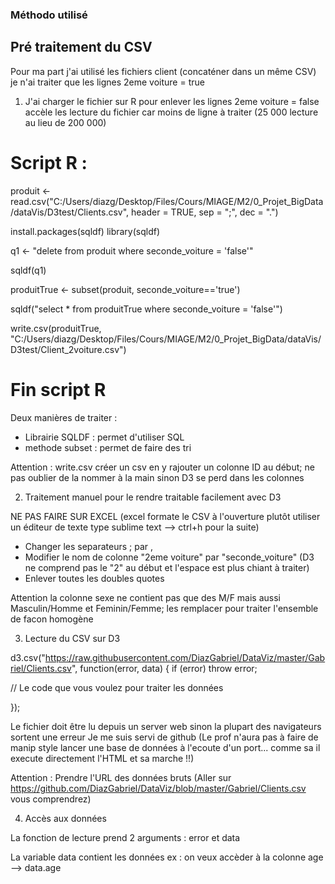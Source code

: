 ### Méthodo utilisé 

## Pré traitement du CSV

Pour ma part j'ai utilisé les fichiers client (concaténer dans un même CSV)
je n'ai traiter que les lignes 2eme voiture = true


1. J'ai charger le fichier sur R pour enlever les lignes 2eme voiture = false
	accèle les lecture du fichier car moins de ligne à traiter (25 000 lecture au lieu de 200 000)

# Script R :  

produit <- read.csv("C:/Users/diazg/Desktop/Files/Cours/MIAGE/M2/0_Projet_BigData/dataVis/D3test/Clients.csv", header = TRUE, sep = ";", dec = ".")

install.packages(sqldf)
library(sqldf)

q1 <- "delete from produit where seconde_voiture = 'false'"

sqldf(q1)

produitTrue <- subset(produit, seconde_voiture=='true')

sqldf("select * from produitTrue where seconde_voiture = 'false'")

write.csv(produitTrue, "C:/Users/diazg/Desktop/Files/Cours/MIAGE/M2/0_Projet_BigData/dataVis/D3test/Client_2voiture.csv")

# Fin script R

Deux manières de traiter :
  - Librairie SQLDF : permet d'utiliser SQL
  - methode subset : permet de faire des tri 

Attention : write.csv créer un csv en y rajouter un colonne ID au début; ne pas oublier de la nommer à la main sinon D3 se perd dans les colonnes 


2. Traitement manuel pour le rendre traitable facilement avec D3

NE PAS FAIRE SUR EXCEL (excel formate le CSV à l'ouverture plutôt utiliser un éditeur de texte type sublime text --> ctrl+h pour la suite)

 - Changer les separateurs ; par , 
 - Modifier le nom de colonne "2eme voiture" par "seconde_voiture" (D3 ne comprend pas le "2" au début et l'espace est plus chiant à traiter)
 - Enlever toutes les doubles quotes

 Attention la colonne sexe ne contient pas que des M/F mais aussi Masculin/Homme et Feminin/Femme; les remplacer pour traiter l'ensemble de facon homogène


3. Lecture du CSV sur D3 

d3.csv("https://raw.githubusercontent.com/DiazGabriel/DataViz/master/Gabriel/Clients.csv",  function(error, data) {
  if (error) throw error;

// Le code que vous voulez pour traiter les données

});

Le fichier doit être lu depuis un server web sinon la plupart des navigateurs sortent une erreur 
Je me suis servi de github (Le prof n'aura pas à faire de manip style lancer une base de données à l'ecoute d'un port... comme sa il execute directement l'HTML et sa marche !!)

Attention : Prendre l'URL des données bruts (Aller sur https://github.com/DiazGabriel/DataViz/blob/master/Gabriel/Clients.csv vous comprendrez)


4. Accès aux données 

La fonction de lecture prend 2 arguments : error et data

La variable data contient les données
ex : on veux accèder à la colonne age --> data.age 


